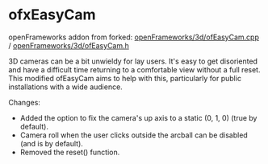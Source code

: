 # ofxEasyCam
openFrameworks addon from forked: 
[openFrameworks/3d/ofEasyCam.cpp](https://github.com/openframeworks/openFrameworks/blob/master/libs/openFrameworks/3d/ofEasyCam.cpp) /
[openFrameworks/3d/ofEasyCam.h](https://github.com/openframeworks/openFrameworks/blob/master/libs/openFrameworks/3d/ofEasyCam.h)

3D cameras can be a bit unwieldy for lay users. It's easy to get disoriented and have a difficult time returning to a comfortable view without a full reset. This modified ofEasyCam aims to help with this, particularly for public installations with a wide audience.

Changes:
- Added the option to fix the camera's up axis to a static (0, 1, 0) (true by default).
- Camera roll when the user clicks outside the arcball can be disabled (and is by default).
- Removed the reset() function.
